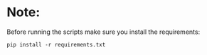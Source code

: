 # Note:
Before running the scripts make sure you install the requirements:

```pip install -r requirements.txt```
